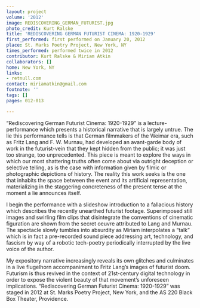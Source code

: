 ```yaml
---
layout: project
volume: '2012'
image: REDISCOVERING_GERMAN_FUTURIST.jpg
photo_credit: Kurt Ralske
title: 'REDISCOVERING GERMAN FUTURIST CINEMA: 1920-1929'
first_performed: first performed on January 20, 2012
place: St. Marks Poetry Project, New York, NY
times_performed: performed twice in 2012
contributor: Kurt Ralske & Miriam Atkin
collaborators: []
home: New York, NY
links:
- retnull.com
contact: miriamatkin@gmail.com
footnote: ''
tags: []
pages: 012-013

---
```


“Rediscovering German Futurist Cinema: 1920-1929” is a lecture-performance which presents a historical narrative that is largely untrue. The lie this performance tells is that German filmmakers of the Weimar era, such as Fritz Lang and F. W. Murnau, had developed an avant-garde body of work in the futurist-vein that they kept hidden from the public; it was just too strange, too unprecedented. This piece is meant to explore the ways in which our most shattering truths often come about via outright deception or selective telling, as is the case with information given by filmic or photographic depictions of history. The reality this work seeks is the one that inhabits the space between the event and its artificial representation, materializing in the staggering concreteness of the present tense at the moment a lie announces itself.

I begin the performance with a slideshow introduction to a fallacious history which describes the recently unearthed futurist footage. Superimposed still images and swirling film clips that disintegrate the conventions of cinematic figuration are shown from the secret oeuvre attributed to Lang and Murnau. The spectacle slowly tumbles into absurdity as Miriam interpolates a “talk” which is in fact a pre-recorded sound piece addressing art, technology, and fascism by way of a robotic tech-poetry periodically interrupted by the live voice of the author.

My expository narrative increasingly reveals its own glitches and culminates in a live flugelhorn accompaniment to Fritz Lang’s images of futurist doom. Futurism is thus revived in the context of 21st-century digital technology in order to expose the violent beauty of that movement’s unforeseen implications. “Rediscovering German Futurist Cinema: 1920-1929” was staged in 2012 at St. Marks Poetry Project, New York, and the AS 220 Black Box Theater, Providence.
